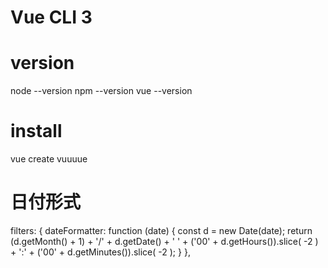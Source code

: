 # Vue CLI 3

# version
node --version
npm --version
vue --version

# install
vue create vuuuue


# 日付形式
  filters: {
    dateFormatter: function (date) {
      const d = new Date(date);
      return (d.getMonth() + 1) + '/' + d.getDate() + ' ' + ('00' + d.getHours()).slice( -2 ) + ':' + ('00' + d.getMinutes()).slice( -2 );
    }
  },

